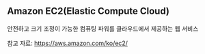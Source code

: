 ## Amazon EC2(Elastic Compute Cloud)
안전하고 크기 조정이 가능한 컴퓨팅 파워를 클라우드에서 제공하는 웹 서비스

참고 자료: https://aws.amazon.com/ko/ec2/